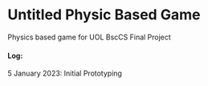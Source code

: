 # Untitled Physic Based Game
 Physics based game for UOL BscCS Final Project

#### Log:
5 January 2023: Initial Prototyping
